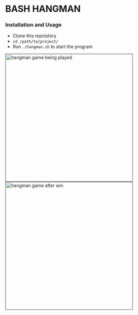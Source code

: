 # BASH HANGMAN

### Installation and Usage
  - Clone this repoistory
  - `cd /path/to/project/`
  - Run `./hangman.sh` to start the program

  <img style="border: 1px solid #666;" src="https://johnnycassidy.dev/images/screenshot_one.png" alt="hangman game being played" width="400" height="400">

  <img style="border: 1px solid #666;" src="https://johnnycassidy.dev/images/screenshot_two.png" alt="hangman game after win" width="400" height="400">
